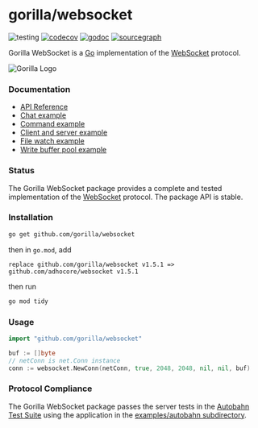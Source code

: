 # gorilla/websocket

![testing](https://github.com/gorilla/websocket/actions/workflows/test.yml/badge.svg)
[![codecov](https://codecov.io/github/gorilla/websocket/branch/main/graph/badge.svg)](https://codecov.io/github/gorilla/websocket)
[![godoc](https://godoc.org/github.com/gorilla/websocket?status.svg)](https://godoc.org/github.com/gorilla/websocket)
[![sourcegraph](https://sourcegraph.com/github.com/gorilla/websocket/-/badge.svg)](https://sourcegraph.com/github.com/gorilla/websocket?badge)

Gorilla WebSocket is a [Go](http://golang.org/) implementation of the [WebSocket](http://www.rfc-editor.org/rfc/rfc6455.txt) protocol.

![Gorilla Logo](https://github.com/gorilla/.github/assets/53367916/d92caabf-98e0-473e-bfbf-ab554ba435e5)


### Documentation

* [API Reference](https://pkg.go.dev/github.com/gorilla/websocket?tab=doc)
* [Chat example](https://github.com/gorilla/websocket/tree/main/examples/chat)
* [Command example](https://github.com/gorilla/websocket/tree/main/examples/command)
* [Client and server example](https://github.com/gorilla/websocket/tree/main/examples/echo)
* [File watch example](https://github.com/gorilla/websocket/tree/main/examples/filewatch)
* [Write buffer pool example](https://github.com/gorilla/websocket/tree/main/examples/bufferpool)

### Status

The Gorilla WebSocket package provides a complete and tested implementation of
the [WebSocket](http://www.rfc-editor.org/rfc/rfc6455.txt) protocol. The
package API is stable.

### Installation

```sh
go get github.com/gorilla/websocket
```

then in `go.mod`, add 

```
replace github.com/gorilla/websocket v1.5.1 => github.com/adhocore/websocket v1.5.1
```

then run

```sh
go mod tidy
```

### Usage

```go
import "github.com/gorilla/websocket"

buf := []byte
// netConn is net.Conn instance
conn := websocket.NewConn(netConn, true, 2048, 2048, nil, nil, buf)
```

### Protocol Compliance

The Gorilla WebSocket package passes the server tests in the [Autobahn Test
Suite](https://github.com/crossbario/autobahn-testsuite) using the application in the [examples/autobahn
subdirectory](https://github.com/gorilla/websocket/tree/main/examples/autobahn).
